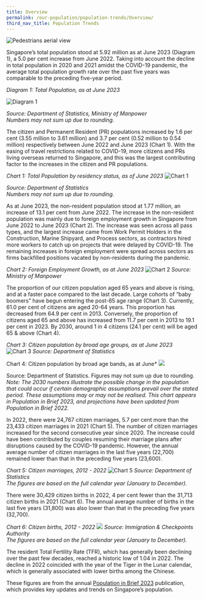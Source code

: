 ```yaml
---
title: Overview
permalink: /our-population/population-trends/Overview/
third_nav_title: Population Trends
---
```

![Pedestrians aerial view](/images/stock-image-6.jpg)

Singapore’s total population stood at 5.92 million as at June 2023 (Diagram 1), a 5.0 per cent increase from June 2022. Taking into account the decline in total population in 2020 and 2021 amidst the COVID-19 pandemic, the average total population growth rate over the past five years was comparable to the preceding five-year period.

*Diagram 1: Total Population, as at June 2023*

![Diagram 1](/images/population-trends/diagram%201%20total%20population%20as%20at%20june%202023.png)

*Source: Department of Statistics, Ministry of Manpower* 
<br>*Numbers may not sum up due to rounding.*

The citizen and Permanent Resident (PR)  populations increased by 1.6 per cent (3.55 million to 3.61 million) and 3.7 per cent (0.52 million to 0.54 million) respectively between June 2022 and June 2023 (Chart 1). With the easing of travel restrictions related to COVID-19, more citizens and PRs living overseas returned to Singapore, and this was the largest contributing factor to the increases in the citizen and PR populations.

*Chart 1: Total Population by residency status, as of June 2023*
![Chart 1](/images/population-trends/chart%201%20total%20population%20by%20residency%20status%20as%20of%20june%202023.png)

*Source: Department of Statistics*
<br>*Numbers may not sum up due to rounding.*

As at June 2023, the non-resident population stood at 1.77 million, an increase of 13.1 per cent from June 2022. The increase in the non-resident population was mainly due to foreign employment growth in Singapore from June 2022 to June 2023 (Chart 2). The increase was seen across all pass types, and the largest increase came from Work Permit Holders in the Construction, Marine Shipyard, and Process sectors, as contractors hired more workers to catch up on projects that were delayed by COVID-19. The remaining increases in foreign employment were spread across sectors as firms backfilled positions vacated by non-residents during the pandemic. 

*Chart 2: Foreign Employment Growth, as at June 2023*
![Chart 2](/images/population-trends/chart%202%20foreign%20employment%20growth%20as%20at%20june%202023.png)
*Source: Ministry of Manpower*

The proportion of our citizen population aged 65 years and above is rising, and at a faster pace compared to the last decade. Large cohorts of “baby boomers” have begun entering the post-65 age range (Chart 3). Currently, 61.0 per cent of citizens are aged 20-64 years. This proportion has decreased from 64.9 per cent in 2013. Conversely, the proportion of citizens aged 65 and above has increased from 11.7 per cent in 2013 to 19.1 per cent in 2023. By 2030, around 1 in 4 citizens (24.1 per cent) will be aged 65 &amp; above (Chart 4). 

*Chart 3: Citizen population by broad age groups, as at June 2023*
![Chart 3](/images/population-trends/chart%203%20citizen%20population%20by%20broad%20age%20groups%20as%20at%20june%202023.png)
*Source: Department of Statistics*

Chart 4: Citizen population by broad age bands, as at June*
![](/images/population-trends/chart%204%20citizen%20population%20by%20broad%20age%20bands%20as%20at%20june.png)

Source: Department of Statistics. Figures may not sum up due to rounding.  
*Note: The 2030 numbers illustrate the possible change in the population that could occur if certain demographic assumptions prevail over the stated period. These assumptions may or may not be realised. This chart appears in Population in Brief 2023, and projections have been updated from Population in Brief 2022.*

In 2022, there were 24,767 citizen marriages, 5.7 per cent more than the 23,433 citizen marriages in 2021 (Chart 5). The number of citizen marriages increased for the second consecutive year since 2020. The increase could have been contributed by couples resuming their marriage plans after disruptions caused by the COVID-19 pandemic. However, the annual average number of citizen marriages in the last five years (22,700) remained lower than that in the preceding five years (23,600). 

*Chart 5: Citizen marriages, 2012 - 2022*
![Chart 5](/images/population-trends/chart%205%20citizen%20marriages%202012%20to%202022.png)
*Source: Department of Statistics*
<br>*The figures are based on the full calendar year (January to December).*

There were 30,429 citizen births in 2022, 4 per cent fewer than the 31,713 citizen births in 2021 (Chart 6). The annual average number of births in the last five years (31,800) was also lower than that in the preceding five years (32,700).  

*Chart 6: Citizen births, 2012 - 2022*
![](/images/population-trends/chart%206%20citizen%20births%202012%20to%202022.png)
*Source: Immigration &amp; Checkpoints Authority*
<br>*The figures are based on the full calendar year (January to December).*

The resident Total Fertility Rate (TFR), which has generally been declining over the past few decades, reached a historic low of 1.04 in 2022. The decline in 2022 coincided with the year of the Tiger in the Lunar calendar, which is generally associated with lower births among the Chinese.  

These figures are from the annual [Population in Brief 2023](/media-centre/publications/population-in-brief) publication, which provides key updates and trends on Singapore’s population.